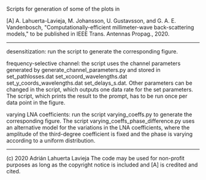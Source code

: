 Scripts for generation of some of the plots in

[A] A. Lahuerta-Lavieja, M. Johansson, U. Gustavsson, and G. A. E. Vandenbosch, "Computationally-efficient millimeter-wave back-scattering models," to be published in IEEE Trans. Antennas Propag., 2020.

----------------------------------------------------------------------------------------------------------------------------------------------------

desensitization: run the script to generate the corresponding figure.

frequency-selective channel: the script uses the channel parameters generated by generate_channel_parameters.py and stored in set_pathlosses.dat set_xcoord_wavelengths.dat set_y_coords_wavelengths.dat set_delays_s.dat. Other parameters can be changed in the script, which outputs one data rate for the set parameters. The script, which prints the result to the prompt, has to be run once per data point in the figure.

varying LNA coefficients: run the script varying_coeffs.py to generate the corresponding figure. The script varying_coeffs_phase_difference.py uses an alternative model for the variations in the LNA coefficients, where the amplitude of the third-degree coefficient is fixed and the phase is varying according to a uniform distribution.

----------------------------------------------------------------------------------------------------------------------------------------------------

(c) 2020 Adrián Lahuerta Lavieja
The code may be used for non-profit purposes as long as the copyright notice is included and [A] is credited and cited.

